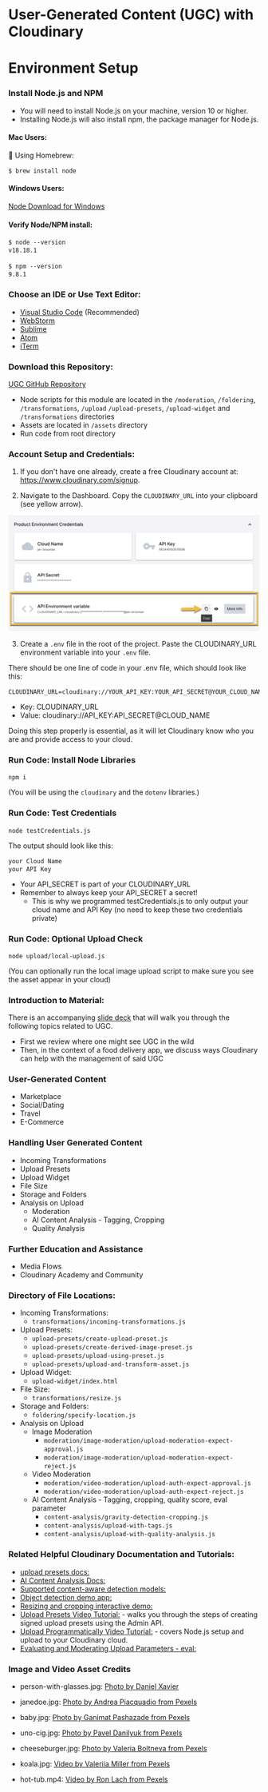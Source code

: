 # User-Generated Content (UGC) with Cloudinary 

# Environment Setup

### Install Node.js and NPM
 - You will need to install Node.js on your machine, version 10 or higher.
 - Installing Node.js will also install npm, the package manager for Node.js.


#### Mac Users:
🍺 Using Homebrew:

```console
$ brew install node
```

#### Windows Users:
[Node Download for Windows](https://nodejs.org/en/download/)

#### Verify Node/NPM install:

```console
$ node --version
v18.18.1

$ npm --version
9.8.1
```

### Choose an IDE or Use Text Editor:

- [Visual Studio Code](https://code.visualstudio.com/download) (Recommended)
- [WebStorm](https://www.jetbrains.com/webstorm/)
- [Sublime](https://www.sublimetext.com/)
- [Atom](https://atom.io/)
- [iTerm](https://iterm2.com/)

### Download this Repository:

[UGC GitHub Repository](https://github.com/cloudinary-training/cld-ugc)

- Node scripts for this module are located in the  `/moderation`, `/foldering`, `/transformations`, `/upload` `/upload-presets`, `/upload-widget`  and `/transformations` directories
- Assets are located in `/assets` directory
- Run code from root directory 

### Account Setup and Credentials:

1. If you don't have one already, create a free Cloudinary account at: https://www.cloudinary.com/signup.

2. Navigate to the Dashboard. Copy the `CLOUDINARY_URL` into your clipboard (see yellow arrow).

![Dashboard](./assets/environment_variable.png)

3. Create a `.env` file in the root of the project. Paste the CLOUDINARY_URL environment variable into your `.env` file.

There should be one line of code in your .env file, which should look like this:

```console
CLOUDINARY_URL=cloudinary://YOUR_API_KEY:YOUR_API_SECRET@YOUR_CLOUD_NAME
```
- Key: CLOUDINARY_URL
- Value: cloudinary://API_KEY:API_SECRET@CLOUD_NAME

Doing this step properly is essential, as it will let Cloudinary know who you are and provide access to your cloud.
### Run Code: Install Node Libraries


```console
npm i
```
(You will be using the `cloudinary` and the `dotenv` libraries.)

### Run Code: Test Credentials

```console
node testCredentials.js
```

The output should look like this:
```console
your Cloud Name
your API Key
```

- Your API_SECRET is part of your CLOUDINARY_URL
- Remember to always keep your API_SECRET a secret!
  - This is why we programmed testCredentials.js to only output your cloud name and API Key (no need to keep these two credentials private)


### Run Code: Optional Upload Check

```console
node upload/local-upload.js
```
(You can optionally run the local image upload script to make sure you see the asset appear in your cloud)

### Introduction to Material:

There is an accompanying [slide deck](https://docs.google.com/presentation/d/1nEprgb7jLQ-g7r9vU9DvAWpjhXBLckw_3n3KWrf78L8/edit#slide=id.g290ff1d21f2_1_2898) that will walk you through the following topics related to UGC.

- First we review where one might see UGC in the wild
- Then, in the context of a food delivery app, we discuss ways Cloudinary can help with the management of said UGC

### User-Generated Content
- Marketplace
- Social/Dating
- Travel
- E-Commerce
### Handling User Generated Content
- Incoming Transformations
- Upload Presets
- Upload Widget
- File Size
- Storage and Folders
- Analysis on Upload
  - Moderation
  - AI Content Analysis - Tagging, Cropping
  - Quality Analysis
### Further Education and Assistance
- Media Flows
- Cloudinary Academy and Community

### Directory of File Locations:

- Incoming Transformations:
  - ```transformations/incoming-transformations.js```
- Upload Presets: 
  - ```upload-presets/create-upload-preset.js```
  - ```upload-presets/create-derived-image-preset.js```
  - ```upload-presets/upload-using-preset.js```
  - ```upload-presets/upload-and-transform-asset.js```
- Upload Widget:
  - ```upload-widget/index.html```
- File Size:
  - ```transformations/resize.js```
- Storage and Folders:
  - ```foldering/specify-location.js```
- Analysis on Upload
  - Image Moderation
    - ```moderation/image-moderation/upload-moderation-expect-approval.js```
    - ```moderation/image-moderation/upload-moderation-expect-reject.js```
  - Video Moderation
    - ```moderation/video-moderation/upload-auth-expect-approval.js```
    - ```moderation/video-moderation/upload-auth-expect-reject.js```
  - AI Content Analysis - Tagging, cropping, quality score, eval parameter
    - ```content-analysis/gravity-detection-cropping.js```
    - ```content-analysis/upload-with-tags.js```
    - ```content-analysis/upload-with-quality-analysis.js```


### Related Helpful Cloudinary Documentation and Tutorials:
- [upload presets docs:](https://cloudinary.com/documentation/upload_presets)
- [AI Content Analysis Docs:](https://cloudinary.com/documentation/cloudinary_ai_content_analysis_addon)
- [Supported content-aware detection models:](https://cloudinary.com/documentation/cloudinary_ai_content_analysis_addon#supported_content_aware_detection_models)
- [Object detection demo app:](https://cloudinary.com/documentation/cloudinary_ai_content_analysis_addon#object_detection_demo)
- [Resizing and cropping interactive demo:](https://cloudinary.com/documentation/resizing_and_cropping#resizing_and_cropping_interactive_demo)
- [Upload Presets Video Tutorial:](https://cloudinary.com/documentation/create_upload_preset_tutorial) - walks you through the steps of creating signed upload presets using the Admin API.
- [Upload Programmatically Video Tutorial:](https://cloudinary.com/documentation/upload_programmatically_tutorial) - covers Node.js setup and upload to your Cloudinary cloud.
- [Evaluating and Moderating Upload Parameters - eval:](https://cloudinary.com/documentation/analysis_on_upload#evaluating_and_modifying_upload_parameters)


### Image and Video Asset Credits 

- person-with-glasses.jpg: [Photo by Daniel Xavier](https://www.pexels.com/photo/woman-wearing-black-eyeglasses-1239291/)

- janedoe.jpg: [Photo by Andrea Piacquadio from Pexels](https://www.pexels.com/photo/woman-in-collared-shirt-774909/)

- baby.jpg: [Photo by Ganimat Pashazade from Pexels](https://www.pexels.com/photo/baby-in-white-and-blue-jacket-lying-on-snow-covered-ground-8882288/)

- uno-cig.jpg: [Photo by Pavel Danilyuk from Pexels](https://www.pexels.com/photo/burned-cigarette-butts-in-a-saucer-8551147/)

- cheeseburger.jpg: [Photo by Valeria Boltneva from Pexels](https://www.pexels.com/photo/close-up-photo-of-burger-1639562/)

- koala.jpg: [Video by Valeriia Miller from Pexels](https://www.pexels.com/video/koala-eating-leaves-from-a-branch-6040389/)

- hot-tub.mp4: [Video by Ron Lach from Pexels](https://www.pexels.com/video/a-handsome-man-inside-a-jacuzzi-8844947/)